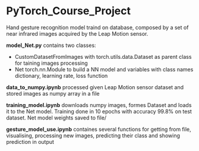 # PyTorch_Course_Project
Hand gesture recognition model traind on database, composed by a set of near infrared images acquired by the Leap Motion sensor.


**model_Net.py**
contains two classes:
- CustomDatasetFromImages with torch.utils.data.Dataset as parent class for taining images processing 
- Net torch.nn.Module to build a NN model
and variables with class names dictionary, learning rate, loss function

**data_to_numpy.ipynb**
processed given Leap Motion sensor dataset and stored images as numpy array in a file

**training_model.ipynb**
downloads numpy images, formes Dataset and loads it to the Net model. Training done in 10 epochs with
accuracy 99.8% on test dataset. Net model weights saved to file/

**gesture_model_use.ipynb**
containes several functions for getting from file, visualising, processing new images, predicting
their class and showing prediction in output
